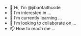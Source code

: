 - 👋 Hi, I’m @jibaofaithcsde
- 👀 I’m interested in ...
- 🌱 I’m currently learning ...
- 💞️ I’m looking to collaborate on ...
- 📫 How to reach me ...

<!---
jibaofaithcsde/jibaofaithcsde is a ✨ special ✨ repository because its `README.md` (this file) appears on your GitHub profile.
You can click the Preview link to take a look at your changes.
--->
